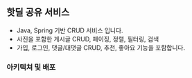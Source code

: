 ## 핫딜 공유 서비스
* Java, Spring 기반 CRUD 서비스 입니다.
* 사진을 포함한 게시글 CRUD, 페이징, 정렬, 필터링, 검색
* 가입, 로그인, 댓글/대댓글 CRUD, 추천, 좋아요 기능을 포함합니다.

### 아키텍쳐 및 배포
